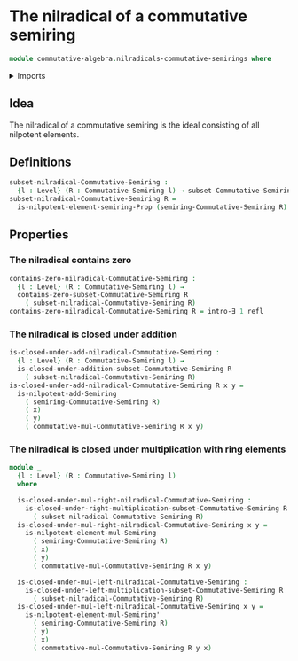 # The nilradical of a commutative semiring

```agda
module commutative-algebra.nilradicals-commutative-semirings where
```

<details><summary>Imports</summary>

```agda
open import commutative-algebra.commutative-semirings
open import commutative-algebra.subsets-commutative-semirings

open import foundation.existential-quantification
open import foundation.identity-types
open import foundation.universe-levels

open import ring-theory.nilpotent-elements-semirings
```

</details>

## Idea

The nilradical of a commutative semiring is the ideal consisting of all
nilpotent elements.

## Definitions

```agda
subset-nilradical-Commutative-Semiring :
  {l : Level} (R : Commutative-Semiring l) → subset-Commutative-Semiring l R
subset-nilradical-Commutative-Semiring R =
  is-nilpotent-element-semiring-Prop (semiring-Commutative-Semiring R)
```

## Properties

### The nilradical contains zero

```agda
contains-zero-nilradical-Commutative-Semiring :
  {l : Level} (R : Commutative-Semiring l) →
  contains-zero-subset-Commutative-Semiring R
    ( subset-nilradical-Commutative-Semiring R)
contains-zero-nilradical-Commutative-Semiring R = intro-∃ 1 refl
```

### The nilradical is closed under addition

```agda
is-closed-under-add-nilradical-Commutative-Semiring :
  {l : Level} (R : Commutative-Semiring l) →
  is-closed-under-addition-subset-Commutative-Semiring R
    ( subset-nilradical-Commutative-Semiring R)
is-closed-under-add-nilradical-Commutative-Semiring R x y =
  is-nilpotent-add-Semiring
    ( semiring-Commutative-Semiring R)
    ( x)
    ( y)
    ( commutative-mul-Commutative-Semiring R x y)
```

### The nilradical is closed under multiplication with ring elements

```agda
module _
  {l : Level} (R : Commutative-Semiring l)
  where

  is-closed-under-mul-right-nilradical-Commutative-Semiring :
    is-closed-under-right-multiplication-subset-Commutative-Semiring R
      ( subset-nilradical-Commutative-Semiring R)
  is-closed-under-mul-right-nilradical-Commutative-Semiring x y =
    is-nilpotent-element-mul-Semiring
      ( semiring-Commutative-Semiring R)
      ( x)
      ( y)
      ( commutative-mul-Commutative-Semiring R x y)

  is-closed-under-mul-left-nilradical-Commutative-Semiring :
    is-closed-under-left-multiplication-subset-Commutative-Semiring R
      ( subset-nilradical-Commutative-Semiring R)
  is-closed-under-mul-left-nilradical-Commutative-Semiring x y =
    is-nilpotent-element-mul-Semiring'
      ( semiring-Commutative-Semiring R)
      ( y)
      ( x)
      ( commutative-mul-Commutative-Semiring R y x)
```
